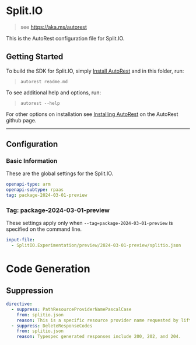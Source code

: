 # Split.IO

> see https://aka.ms/autorest

This is the AutoRest configuration file for Split.IO.

## Getting Started

To build the SDK for Split.IO, simply [Install AutoRest](https://aka.ms/autorest/install) and in this folder, run:

> `autorest readme.md`

To see additional help and options, run:

> `autorest --help`

For other options on installation see [Installing AutoRest](https://aka.ms/autorest/install) on the AutoRest github page.

---

## Configuration

### Basic Information

These are the global settings for the Split.IO.

```yaml
openapi-type: arm
openapi-subtype: rpaas
tag: package-2024-03-01-preview
```

### Tag: package-2024-03-01-preview

These settings apply only when `--tag=package-2024-03-01-preview` is specified on the command line.

```yaml $(tag) == 'package-2024-03-01-preview'
input-file:
  - SplitIO.Experimentation/preview/2024-03-01-preview/splitio.json
```
# Code Generation

## Suppression
``` yaml
directive:
  - suppress: PathResourceProviderNamePascalCase
    from: splitio.json
    reason: This is a specific resource provider name requested by liftr partner.
  - suppress: DeleteResponseCodes
    from: splitio.json
    reason: Typespec generated responses include 200, 202, and 204.